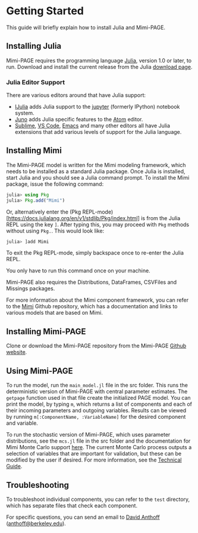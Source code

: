 # Getting Started

This guide will briefly explain how to install Julia and Mimi-PAGE.

## Installing Julia

Mimi-PAGE requires the programming
language [Julia](http://julialang.org/), version 1.0 or later, to
run. Download and install the current release from the Julia [download page](http://julialang.org/downloads/).

### Julia Editor Support

There are various editors around that have Julia support:

- [IJulia](https://github.com/JuliaLang/IJulia.jl) adds Julia support to the [jupyter](http://jupyter.org/) (formerly IPython) notebook system.
- [Juno](http://junolab.org/) adds Julia specific features to the [Atom](https://atom.io/) editor.
- [Sublime](https://www.sublimetext.com/), [VS Code](https://code.visualstudio.com/), [Emacs](https://www.gnu.org/software/emacs/) and many other editors all have Julia extensions that add various levels of support for the Julia language.

## Installing Mimi

The Mimi-PAGE model is written for the Mimi modeling framework, which
needs to be installed as a standard Julia package.
Once Julia is installed, start Julia and you should see a Julia command prompt. To install the Mimi package, issue the following command:
```julia
julia> using Pkg
julia> Pkg.add("Mimi")
```

Or, alternatively enter the (Pkg REPL-mode)[https://docs.julialang.org/en/v1/stdlib/Pkg/index.html] is from the Julia REPL using the key `]`.  After typing this, you may proceed with `Pkg` methods without using `Pkg.`.  This would look like:
```julia
julia> ]add Mimi
```

To exit the Pkg REPL-mode, simply backspace once to re-enter the Julia REPL.

You only have to run this command once on your machine.

Mimi-PAGE also requires the Distributions, DataFrames, CSVFiles and Missings packages.

For more information about the Mimi component framework, you can refer to the [Mimi](https://github.com/anthofflab/Mimi.jl) Github repository, which has a documentation and links to various models that are based on Mimi.

## Installing Mimi-PAGE

Clone or download the Mimi-PAGE repository from the Mimi-PAGE [Github website](https://github.com/anthofflab/mimi-page-2009.jl).

## Using Mimi-PAGE

To run the model, run the `main_model.jl` file in the src folder. This
runs the deterministic version of Mimi-PAGE with central parameter
estimates. The `getpage` function used in that file create the
initialized PAGE model. You can print the model, by typing `m`, which
returns a list of components and each of their incoming parameters and
outgoing variables. Results can be viewed by running `m[:ComponentName, :VariableName]` for the desired component and variable.

To run the stochastic version of Mimi-PAGE, which uses parameter
distributions, see the `mcs.jl` file in the src folder and the documentation for
Mimi Monte Carlo support [here](https://github.com/anthofflab/Mimi.jl/blob/master/docs/src/internals/montecarlo.md). The
current Monte Carlo process outputs a selection of variables that are
important for validation, but these can be modified by the user if
desired. For more information, see the [Technical Guide](technicaluserguide.md).

## Troubleshooting

To troubleshoot individual components, you can refer to the `test` directory, which has separate files that check each component.

For specific questions, you can send an email to [David Anthoff](http://www.david-anthoff.com/) (<anthoff@berkeley.edu>).
